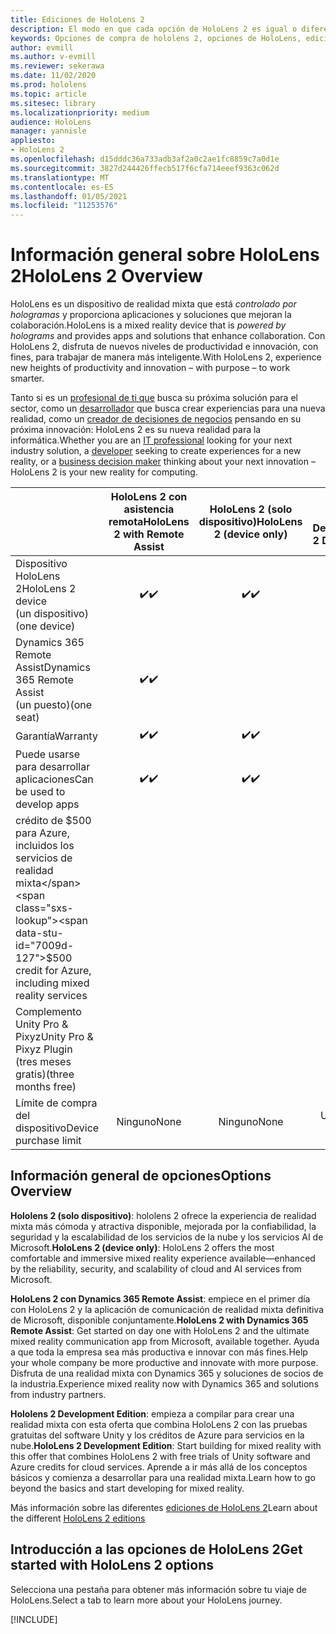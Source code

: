 ```yaml
---
title: Ediciones de HoloLens 2
description: El modo en que cada opción de HoloLens 2 es igual o diferente y qué hacer después de obtener una.
keywords: Opciones de compra de hololens 2, opciones de HoloLens, edición para desarrolladores
author: evmill
ms.author: v-evmill
ms.reviewer: sekerawa
ms.date: 11/02/2020
ms.prod: hololens
ms.topic: article
ms.sitesec: library
ms.localizationpriority: medium
audience: HoloLens
manager: yannisle
appliesto:
- HoloLens 2
ms.openlocfilehash: d15dddc36a733adb3af2a0c2ae1fc8859c7a0d1e
ms.sourcegitcommit: 3827d244426ffecb517f6cfa714eeef9363c062d
ms.translationtype: MT
ms.contentlocale: es-ES
ms.lasthandoff: 01/05/2021
ms.locfileid: "11253576"
---
```

# <span data-ttu-id="7009d-104">Información general sobre HoloLens 2</span><span class="sxs-lookup"><span data-stu-id="7009d-104">HoloLens 2 Overview</span></span>

<span data-ttu-id="7009d-105">HoloLens es un dispositivo de realidad mixta que está *controlado por hologramas* y proporciona aplicaciones y soluciones que mejoran la colaboración.</span><span class="sxs-lookup"><span data-stu-id="7009d-105">HoloLens is a mixed reality device that is *powered by holograms* and provides apps and solutions that enhance collaboration.</span></span> <span data-ttu-id="7009d-106">Con HoloLens 2, disfruta de nuevos niveles de productividad e innovación, con fines, para trabajar de manera más inteligente.</span><span class="sxs-lookup"><span data-stu-id="7009d-106">With HoloLens 2, experience new heights of productivity and innovation – with purpose – to work smarter.</span></span>

<span data-ttu-id="7009d-107">Tanto si es un [profesional de ti que](https://www.microsoft.com/hololens/apps) busca su próxima solución para el sector, como un [desarrollador](https://www.microsoft.com/hololens/developers) que busca crear experiencias para una nueva realidad, como un [creador de decisiones de negocios](https://www.microsoft.com/hololens/apps) pensando en su próxima innovación: HoloLens 2 es su nueva realidad para la informática.</span><span class="sxs-lookup"><span data-stu-id="7009d-107">Whether you are an [IT professional](https://www.microsoft.com/hololens/apps) looking for your next industry solution, a [developer](https://www.microsoft.com/hololens/developers) seeking to create experiences for a new reality, or a [business decision maker](https://www.microsoft.com/hololens/apps) thinking about your next innovation – HoloLens 2 is your new reality for computing.</span></span> 

|                                                         | <span data-ttu-id="7009d-108">HoloLens 2 con asistencia remota</span><span class="sxs-lookup"><span data-stu-id="7009d-108">HoloLens 2 with Remote Assist</span></span> | <span data-ttu-id="7009d-109">HoloLens 2 (solo dispositivo)</span><span class="sxs-lookup"><span data-stu-id="7009d-109">HoloLens 2 (device only)</span></span> | <span data-ttu-id="7009d-110">La edición de HoloLens 2 Development</span><span class="sxs-lookup"><span data-stu-id="7009d-110">HoloLens 2 Development Edition</span></span> |
|---------------------------------------------------------|:-----------------------------:|:------------------------:|:------------------------------:|
| <span data-ttu-id="7009d-111">Dispositivo HoloLens 2</span><span class="sxs-lookup"><span data-stu-id="7009d-111">HoloLens 2 device</span></span> <br><span data-ttu-id="7009d-112">(un dispositivo)</span><span class="sxs-lookup"><span data-stu-id="7009d-112">(one device)</span></span>                      |               <span data-ttu-id="7009d-113">✔️</span><span class="sxs-lookup"><span data-stu-id="7009d-113">✔️</span></span>               |             <span data-ttu-id="7009d-114">✔️</span><span class="sxs-lookup"><span data-stu-id="7009d-114">✔️</span></span>            |                <span data-ttu-id="7009d-115">✔️</span><span class="sxs-lookup"><span data-stu-id="7009d-115">✔️</span></span>               |
| <span data-ttu-id="7009d-116">Dynamics 365 Remote Assist</span><span class="sxs-lookup"><span data-stu-id="7009d-116">Dynamics 365 Remote Assist</span></span><br><span data-ttu-id="7009d-117">(un puesto)</span><span class="sxs-lookup"><span data-stu-id="7009d-117">(one seat)</span></span>                |               <span data-ttu-id="7009d-118">✔️</span><span class="sxs-lookup"><span data-stu-id="7009d-118">✔️</span></span>               |                          |                                |
| <span data-ttu-id="7009d-119">Garantía</span><span class="sxs-lookup"><span data-stu-id="7009d-119">Warranty</span></span>                                                |               <span data-ttu-id="7009d-120">✔️</span><span class="sxs-lookup"><span data-stu-id="7009d-120">✔️</span></span>               |             <span data-ttu-id="7009d-121">✔️</span><span class="sxs-lookup"><span data-stu-id="7009d-121">✔️</span></span>            |                <span data-ttu-id="7009d-122">✔️</span><span class="sxs-lookup"><span data-stu-id="7009d-122">✔️</span></span>               |
| <span data-ttu-id="7009d-123">Puede usarse para desarrollar aplicaciones</span><span class="sxs-lookup"><span data-stu-id="7009d-123">Can be used to develop apps</span></span>                                 |               <span data-ttu-id="7009d-124">✔️</span><span class="sxs-lookup"><span data-stu-id="7009d-124">✔️</span></span>               |             <span data-ttu-id="7009d-125">✔️</span><span class="sxs-lookup"><span data-stu-id="7009d-125">✔️</span></span>            |                <span data-ttu-id="7009d-126">✔️</span><span class="sxs-lookup"><span data-stu-id="7009d-126">✔️</span></span>               |
| <span data-ttu-id="7009d-127">crédito de $500 para Azure, incluidos los servicios de realidad mixta</span><span class="sxs-lookup"><span data-stu-id="7009d-127">$500 credit for Azure, including mixed reality services</span></span> |                               |                          |                <span data-ttu-id="7009d-128">✔️</span><span class="sxs-lookup"><span data-stu-id="7009d-128">✔️</span></span>               |
| <span data-ttu-id="7009d-129">Complemento Unity Pro & Pixyz</span><span class="sxs-lookup"><span data-stu-id="7009d-129">Unity Pro & Pixyz Plugin</span></span> <br><span data-ttu-id="7009d-130">(tres meses gratis)</span><span class="sxs-lookup"><span data-stu-id="7009d-130">(three months free)</span></span>        |                               |                          |                <span data-ttu-id="7009d-131">✔️</span><span class="sxs-lookup"><span data-stu-id="7009d-131">✔️</span></span>               |
| <span data-ttu-id="7009d-132">Límite de compra del dispositivo</span><span class="sxs-lookup"><span data-stu-id="7009d-132">Device purchase limit</span></span>                                   |              <span data-ttu-id="7009d-133">Ninguno</span><span class="sxs-lookup"><span data-stu-id="7009d-133">None</span></span>             |           <span data-ttu-id="7009d-134">Ninguno</span><span class="sxs-lookup"><span data-stu-id="7009d-134">None</span></span>           |          <span data-ttu-id="7009d-135">Uno por usuario</span><span class="sxs-lookup"><span data-stu-id="7009d-135">One per user</span></span>          |

## <span data-ttu-id="7009d-136">Información general de opciones</span><span class="sxs-lookup"><span data-stu-id="7009d-136">Options Overview</span></span>

<span data-ttu-id="7009d-137">**Hololens 2 (solo dispositivo)**: hololens 2 ofrece la experiencia de realidad mixta más cómoda y atractiva disponible, mejorada por la confiabilidad, la seguridad y la escalabilidad de los servicios de la nube y los servicios AI de Microsoft.</span><span class="sxs-lookup"><span data-stu-id="7009d-137">**HoloLens 2 (device only)**: HoloLens 2 offers the most comfortable and immersive mixed reality experience available—enhanced by the reliability, security, and scalability of cloud and AI services from Microsoft.</span></span>

<span data-ttu-id="7009d-138">**HoloLens 2 con Dynamics 365 Remote Assist**: empiece en el primer día con HoloLens 2 y la aplicación de comunicación de realidad mixta definitiva de Microsoft, disponible conjuntamente.</span><span class="sxs-lookup"><span data-stu-id="7009d-138">**HoloLens 2 with Dynamics 365 Remote Assist**: Get started on day one with HoloLens 2 and the ultimate mixed reality communication app from Microsoft, available together.</span></span> <span data-ttu-id="7009d-139">Ayuda a que toda la empresa sea más productiva e innovar con más fines.</span><span class="sxs-lookup"><span data-stu-id="7009d-139">Help your whole company be more productive and innovate with more purpose.</span></span> <span data-ttu-id="7009d-140">Disfruta de una realidad mixta con Dynamics 365 y soluciones de socios de la industria.</span><span class="sxs-lookup"><span data-stu-id="7009d-140">Experience mixed reality now with Dynamics 365 and solutions from industry partners.</span></span>

<span data-ttu-id="7009d-141">**Hololens 2 Development Edition**: empieza a compilar para crear una realidad mixta con esta oferta que combina HoloLens 2 con las pruebas gratuitas del software Unity y los créditos de Azure para servicios en la nube.</span><span class="sxs-lookup"><span data-stu-id="7009d-141">**HoloLens 2 Development Edition**: Start building for mixed reality with this offer that combines HoloLens 2 with free trials of Unity software and Azure credits for cloud services.</span></span> <span data-ttu-id="7009d-142">Aprende a ir más allá de los conceptos básicos y comienza a desarrollar para una realidad mixta.</span><span class="sxs-lookup"><span data-stu-id="7009d-142">Learn how to go beyond the basics and start developing for mixed reality.</span></span>

<span data-ttu-id="7009d-143">Más información sobre las diferentes [ediciones de HoloLens 2](https://www.microsoft.com/hololens/buy)</span><span class="sxs-lookup"><span data-stu-id="7009d-143">Learn about the different [HoloLens 2 editions](https://www.microsoft.com/hololens/buy)</span></span>

## <span data-ttu-id="7009d-144">Introducción a las opciones de HoloLens 2</span><span class="sxs-lookup"><span data-stu-id="7009d-144">Get started with HoloLens 2 options</span></span>
<span data-ttu-id="7009d-145">Selecciona una pestaña para obtener más información sobre tu viaje de HoloLens.</span><span class="sxs-lookup"><span data-stu-id="7009d-145">Select a tab to learn more about your HoloLens journey.</span></span>

[!INCLUDE[](includes/options-overview.md)]